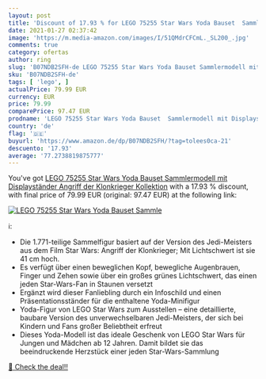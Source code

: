 ```yaml
---
layout: post
title: 'Discount of 17.93 % for LEGO 75255 Star Wars Yoda Bauset  Sammle'
date: 2021-01-27 02:37:42
image: 'https://m.media-amazon.com/images/I/51QMdrCFCmL._SL200_.jpg'
comments: true
category: ofertas
author: ring
slug: 'B07NDB2SFH-de LEGO 75255 Star Wars Yoda Bauset Sammlermodell mit...'
sku: 'B07NDB2SFH-de'
tags: [ 'lego', ]
actualPrice: 79.99 EUR
currency: EUR
price: 79.99
comparePrice: 97.47 EUR
prodname: 'LEGO 75255 Star Wars Yoda Bauset  Sammlermodell mit Displayständer  Angriff der Klonkrieger Kollektion'
country: 'de'
flag: '🇩🇪'
buyurl: 'https://www.amazon.de/dp/B07NDB2SFH/?tag=tolees0ca-21'
descuento: '17.93'
average: '77.2738819875777'
---
```


You've got [LEGO 75255 Star Wars Yoda Bauset  Sammlermodell mit Displayständer  Angriff der Klonkrieger Kollektion](https://www.amazon.de/dp/B07NDB2SFH/?tag=tolees0ca-21) with a  17.93 % discount, with final price of 79.99 EUR (original: 97.47 EUR) at the following link:

[![LEGO 75255 Star Wars Yoda Bauset  Sammle](https://m.media-amazon.com/images/I/51QMdrCFCmL._SL200_.jpg)](https://www.amazon.de/dp/B07NDB2SFH/?tag=tolees0ca-21)

ℹ️:

- Die 1.771-teilige Sammelfigur basiert auf der Version des Jedi-Meisters aus dem Film Star Wars: Angriff der Klonkrieger; Mit Lichtschwert ist sie 41 cm hoch.
- Es verfügt über einen beweglichen Kopf, bewegliche Augenbrauen, Finger und Zehen sowie über ein großes grünes Lichtschwert, das einen jeden Star-Wars-Fan in Staunen versetzt
- Ergänzt wird dieser Fanliebling durch ein Infoschild und einen Präsentationsständer für die enthaltene Yoda-Minifigur
- Yoda-Figur von LEGO Star Wars zum Ausstellen – eine detaillierte, baubare Version des unverwechselbaren Jedi-Meisters, der sich bei Kindern und Fans großer Beliebtheit erfreut
- Dieses Yoda-Modell ist das ideale Geschenk von LEGO Star Wars für Jungen und Mädchen ab 12 Jahren. Damit bildet sie das beeindruckende Herzstück einer jeden Star-Wars-Sammlung

[🛒 Check the deal!!](https://www.amazon.de/dp/B07NDB2SFH/?tag=tolees0ca-21)
